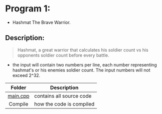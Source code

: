# Program 1:
- Hashmat The Brave Warrior.
## Description:
> Hashmat, a great warrior that calculates his soldier count vs
> his opponents soldier count before every battle. 

- the input will contain two numbers per line, each number representing
hashmat's or his enemies soldier count. The input numbers will not exceed 
2^32.

| Folder | Description |
| :---:  | ----------- |
| [main.cpp](https://github.com/dmreyescoy03/4883-PrgmTech-Reyes-Coy/blob/main/Assignments/P01/main.cpp) | contains all source code | 
| Compile | how the code is compiled |